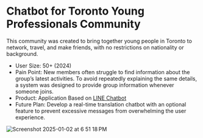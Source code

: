 # Chatbot for Toronto Young Professionals Community
This community was created to bring together young people in Toronto to network, travel, and make friends, with no restrictions on nationality or background.

- User Size: 50+ (2024)
- Pain Point: New members often struggle to find information about the group’s latest activities. To avoid repeatedly explaining the same details, a system was designed to provide group information whenever someone joins.
- Product: Application Based on [LINE Chatbot](https://developers.line.biz/en/docs/messaging-api/building-bot/)
- Future Plan: Develop a real-time translation chatbot with an optional feature to prevent excessive messages from overwhelming the user experience.

![Screenshot 2025-01-02 at 6 51 18 PM](https://github.com/user-attachments/assets/76b062f9-ba7b-4b4f-9d50-21c36723b0ac)
